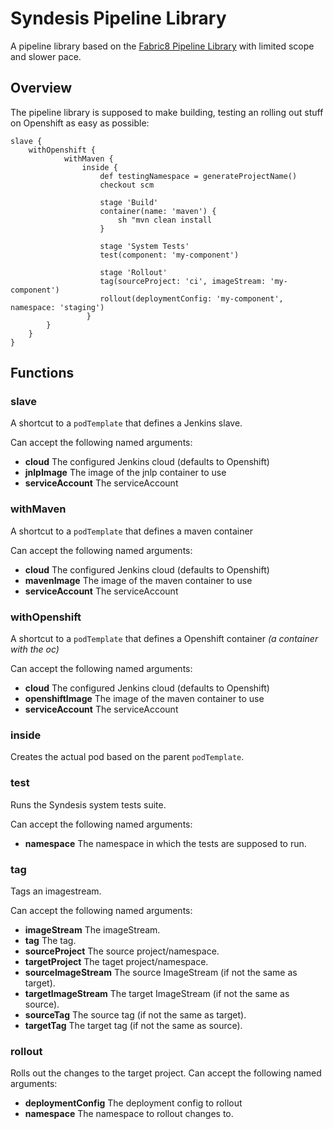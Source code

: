 # Syndesis Pipeline Library

A pipeline library based on the [Fabric8 Pipeline Library](https://github.com/fabric8io/fabric8-pipeline-library) with limited scope and slower pace.

## Overview

The pipeline library is supposed to make building, testing an rolling out stuff on Openshift as easy as possible:

    slave {
        withOpenshift {
                withMaven {
                    inside {
                        def testingNamespace = generateProjectName()
                        checkout scm
    
                        stage 'Build'
                        container(name: 'maven') {
                            sh "mvn clean install
                        }
    
                        stage 'System Tests'
                        test(component: 'my-component')
    
                        stage 'Rollout'
                        tag(sourceProject: 'ci', imageStream: 'my-component')
                        rollout(deploymentConfig: 'my-component', namespace: 'staging')
                     }
            }
        }
    }


## Functions

### slave

A shortcut to a `podTemplate` that defines a Jenkins slave.

Can accept the following named arguments:

- **cloud** The configured Jenkins cloud (defaults to Openshift)
- **jnlpImage** The image of the jnlp container to use
- **serviceAccount** The serviceAccount

### withMaven

A shortcut to a `podTemplate` that defines a maven container

Can accept the following named arguments:

- **cloud** The configured Jenkins cloud (defaults to Openshift)
- **mavenImage** The image of the maven container to use
- **serviceAccount** The serviceAccount

### withOpenshift

A shortcut to a `podTemplate` that defines a Openshift container *(a container with the oc)*

Can accept the following named arguments:

- **cloud** The configured Jenkins cloud (defaults to Openshift)
- **openshiftImage** The image of the maven container to use
- **serviceAccount** The serviceAccount

### inside

Creates the actual pod based on the parent `podTemplate`.
 
### test


Runs the Syndesis system tests suite.

Can accept the following named arguments:

- **namespace** The namespace in which the tests are supposed to run.

### tag

Tags an imagestream.

Can accept the following named arguments:

- **imageStream** The imageStream.
- **tag** The tag.
- **sourceProject** The source project/namespace.
- **targetProject** The taget project/namespace.
- **sourceImageStream** The source ImageStream (if not the same as target).
- **targetImageStream** The target ImageStream (if not the same as source).
- **sourceTag** The source tag (if not the same as target).
- **targetTag** The target tag (if not the same as source).

### rollout

Rolls out the changes to the target project.
Can accept the following named arguments:

- **deploymentConfig** The deployment config to rollout
- **namespace** The namespace to rollout changes to.
